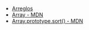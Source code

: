 * [Arreglos](https://curriculum.laboratoria.la)
* [Array - MDN](https://developer.mozilla.org)
* [Array.prototype.sort() - MDN](https://developer.mozzzzzzilla.org)


